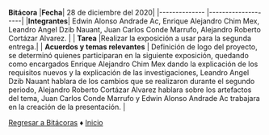 **Bitácora**
|**Fecha**| 28 de diciembre del 2020|
|-------------- |--------------------|
|**Integrantes**| Edwin Alonso Andrade Ac, Enrique Alejandro Chim Mex, Leandro Angel Dzib Nauant, Juan Carlos Conde Marrufo, Alejandro Roberto Cortázar Alvarez. |
| **Tarea** |Realizar la exposición a usar para la segunda entrega.|
| **Acuerdos y temas relevantes** | Definición de logo del proyecto, se determinó quienes participaran en la siguiente exposición, quedando como encargados  Enrique Alejandro Chim Mex dando la explicación de los requisitos nuevos y la explicación de las investigaciones, Leandro Angel Dzib Nauant hablara de los cambios que se realizaron durante el segundo periodo, Alejandro Roberto Cortázar Alvarez hablara sobre los artefactos del tema, Juan Carlos Conde Marrufo y Edwin Alonso Andrade Ac trabajara en la creación de la presentación. |

[Regresar a Bitácoras](https://github.com/Edwin-Lines/Proyecto-And-Then...-/tree/main/Documentaci%C3%B3n/Bit%C3%A1coras "Regresar a Bitácora")
♦ [Inicio](https://github.com/Edwin-Lines/Proyecto-And-Then...- "Inicio")
